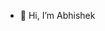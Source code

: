 - 👋 Hi, I’m Abhishek

<!---
abhishek-intelgic/abhishek-intelgic is a ✨ special ✨ repository because its `README.md` (this file) appears on your GitHub profile.
You can click the Preview link to take a look at your changes.
--->
